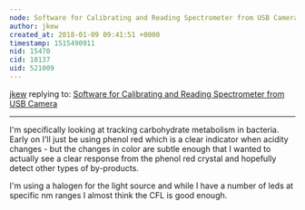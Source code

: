 ```yaml
---
node: Software for Calibrating and Reading Spectrometer from USB Camera
author: jkew
created_at: 2018-01-09 09:41:51 +0000
timestamp: 1515490911
nid: 15470
cid: 18137
uid: 521009
---
```




[jkew](../profile/jkew) replying to: [Software for Calibrating and Reading Spectrometer from USB Camera](../notes/jkew/01-07-2018/software-for-calibrating-and-reading-spectrometer-from-usb-camera)

----
I'm specifically looking at tracking carbohydrate metabolism in bacteria. Early on I'll just be using phenol red which is a clear indicator when acidity changes - but the changes in color are subtle enough that I wanted to actually see a clear response from the phenol red crystal and hopefully detect other types of by-products. 

I'm using a halogen for the light source and while I have a number of leds at specific nm ranges I almost think the CFL is good enough.